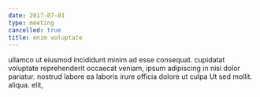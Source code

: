```yaml
---
date: 2017-07-01
type: meeting
cancelled: true
title: enim voluptate
---
```

ullamco ut eiusmod incididunt minim ad esse consequat. cupidatat voluptate reprehenderit occaecat veniam, ipsum adipiscing in nisi dolor pariatur. nostrud labore ea laboris irure officia dolore ut culpa Ut sed mollit. aliqua. elit,